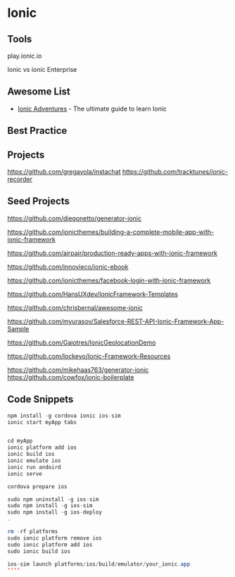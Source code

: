 # Ionic

## Tools
play.ionic.io

Ionic vs ionic Enterprise

## Awesome List
* [Ionic Adventures](https://github.com/juarezpaf/ionic-adventures) - The ultimate guide to learn Ionic 

## Best Practice

## Projects
https://github.com/gregavola/instachat
https://github.com/tracktunes/ionic-recorder

## Seed Projects

https://github.com/diegonetto/generator-ionic


https://github.com/ionicthemes/building-a-complete-mobile-app-with-ionic-framework

https://github.com/airpair/production-ready-apps-with-ionic-framework

https://github.com/innovieco/ionic-ebook

https://github.com/ionicthemes/facebook-login-with-ionic-framework

https://github.com/HansUXdev/IonicFramework-Templates

https://github.com/chrisbernal/awesome-ionic

https://github.com/myurasov/Salesforce-REST-API-Ionic-Framework-App-Sample

https://github.com/Gajotres/IonicGeolocationDemo

https://github.com/lockeyo/Ionic-Framework-Resources

https://github.com/mikehaas763/generator-ionic
https://github.com/cowfox/ionic-boilerplate

## Code Snippets
````java
npm install -g cordova ionic ios-sim
ionic start myApp tabs


cd myApp
ionic platform add ios
ionic build ios
ionic emulate ios 
ionic run andoird 
ionic serve

cordova prepare ios

sudo npm uninstall -g ios-sim
sudo npm install -g ios-sim
sudo npm install -g ios-deploy
.

rm -rf platforms
sudo ionic platform remove ios
sudo ionic platform add ios
sudo ionic build ios

ios-sim launch platforms/ios/build/emulator/your_ionic.app
''''

